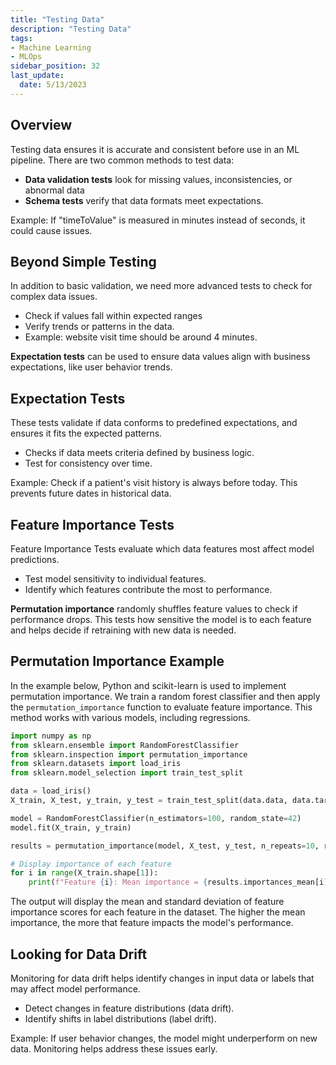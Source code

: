 ```yaml
---
title: "Testing Data"
description: "Testing Data"
tags: 
- Machine Learning
- MLOps
sidebar_position: 32
last_update:
  date: 5/13/2023
---
```


## Overview

Testing data ensures it is accurate and consistent before use in an ML pipeline. There are two common methods to test data:

- **Data validation tests** look for missing values, inconsistencies, or abnormal data
- **Schema tests** verify that data formats meet expectations.

Example: If "timeToValue" is measured in minutes instead of seconds, it could cause issues.

## Beyond Simple Testing

In addition to basic validation, we need more advanced tests to check for complex data issues.

- Check if values fall within expected ranges 
- Verify trends or patterns in the data.
- Example: website visit time should be around 4 minutes.

**Expectation tests** can be used to ensure data values align with business expectations, like user behavior trends.

## Expectation Tests

These tests validate if data conforms to predefined expectations, and ensures it fits the expected patterns.

- Checks if data meets criteria defined by business logic.  
- Test for consistency over time.

Example: Check if a patient's visit history is always before today. This prevents future dates in historical data.

## Feature Importance Tests

Feature Importance Tests evaluate which data features most affect model predictions.

- Test model sensitivity to individual features.  
- Identify which features contribute the most to performance.

**Permutation importance** randomly shuffles feature values to check if performance drops. This tests how sensitive the model is to each feature and helps decide if retraining with new data is needed.

## Permutation Importance Example

In the example below, Python and scikit-learn is used to implement permutation importance. We train a random forest classifier and then apply the `permutation_importance` function to evaluate feature importance. This method works with various models, including regressions.

```python
import numpy as np
from sklearn.ensemble import RandomForestClassifier
from sklearn.inspection import permutation_importance
from sklearn.datasets import load_iris
from sklearn.model_selection import train_test_split

data = load_iris()
X_train, X_test, y_train, y_test = train_test_split(data.data, data.target, test_size=0.2, random_state=42)

model = RandomForestClassifier(n_estimators=100, random_state=42)
model.fit(X_train, y_train)

results = permutation_importance(model, X_test, y_test, n_repeats=10, random_state=42)

# Display importance of each feature
for i in range(X_train.shape[1]):
    print(f"Feature {i}: Mean importance = {results.importances_mean[i]}, Std = {results.importances_std[i]}")
```

The output will display the mean and standard deviation of feature importance scores for each feature in the dataset. The higher the mean importance, the more that feature impacts the model's performance.


## Looking for Data Drift

Monitoring for data drift helps identify changes in input data or labels that may affect model performance.

- Detect changes in feature distributions (data drift).  
- Identify shifts in label distributions (label drift).

Example: If user behavior changes, the model might underperform on new data. Monitoring helps address these issues early.